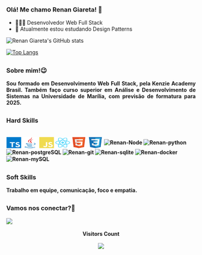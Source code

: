 ### Olá! Me chamo Renan Giareta! 👋

<!--
**renangiaretta/renangiaretta** is a ✨ _special_ ✨ repository because its `README.md` (this file) appears on your GitHub profile.

Here are some ideas to get you started:

- 🔭 I’m currently working on ...
- 🌱 I’m currently learning ...
- 👯 I’m looking to collaborate on ...
- 🤔 I’m looking for help with ...
- 💬 Ask me about ...
- 📫 How to reach me: ...
- 😄 Pronouns: ...
- ⚡ Fun fact: ...
-->

- 👩🏽‍💻 Desenvolvedor Web Full Stack
- 🌱 Atualmente estou estudando Design Patterns

![Renan Giareta's GitHub stats](https://github-readme-stats.vercel.app/api?username=renangiaretta&show_icons=true&theme=dark)

[![Top Langs](https://github-readme-stats.vercel.app/api/top-langs/?username=renangiaretta&layout=compact&show_icons=true&theme=dark)](https://github.com/renangiaretta/github-readme-stats)

##

### Sobre mim!😉
<p size="16px" align="justify"><b>Sou formado em Desenvolvimento Web Full Stack, pela Kenzie Academy Brasil. Também faço curso superior em Análise e Desenvolvimento de Sistemas na Universidade de Marília, com previsão de formatura para 2025.</p>  
  
##

### Hard Skills
<div style="display: inline_block"><br>
  <img align="center" alt="Renan-Ts" height="30" width="40" src="https://raw.githubusercontent.com/devicons/devicon/master/icons/typescript/typescript-original.svg">
  <img align="center" alt="Renan-Java" height="30" width="40" src="https://raw.githubusercontent.com/devicons/devicon/master/icons/java/java-original.svg">
  <img align="center" alt="Renan-Js" height="30" width="40" src="https://raw.githubusercontent.com/devicons/devicon/master/icons/javascript/javascript-plain.svg">
      <img align="center" alt="Renan-React" height="30" width="40" src="https://raw.githubusercontent.com/devicons/devicon/master/icons/react/react-original.svg">
      <img align="center" alt="Renan-HTML" height="30" width="40" src="https://raw.githubusercontent.com/devicons/devicon/master/icons/html5/html5-original.svg">
        <img align="center" alt="Renan-CSS" height="30" width="40" src="https://raw.githubusercontent.com/devicons/devicon/master/icons/css3/css3-original.svg">
          <img align="center" alt="Renan-Node" height="30" width="40" src="https://cdn.jsdelivr.net/gh/devicons/devicon/icons/nodejs/nodejs-original.svg">
        <img align="center" alt="Renan-python" height="30" width="40" src="https://cdn.jsdelivr.net/gh/devicons/devicon/icons/python/python-original.svg">  
  <img align="center" alt="Renan-postgreSQL" height="30" width="40" src="https://cdn.jsdelivr.net/gh/devicons/devicon/icons/postgresql/postgresql-original.svg">  
  <img align="center" alt="Renan-git" height="30" width="40" src="https://cdn.jsdelivr.net/gh/devicons/devicon/icons/git/git-original.svg"> 
  <img align="center" alt="Renan-sqlite" height="30" width="40" src="https://cdn.jsdelivr.net/gh/devicons/devicon/icons/sqlite/sqlite-original.svg"> 
   <img align="center" alt="Renan-docker" height="40" width="40" src="https://cdn.jsdelivr.net/gh/devicons/devicon/icons/docker/docker-original.svg">
  <img align="center" alt="Renan-mySQL" height="40" width="40" src="https://cdn.jsdelivr.net/gh/devicons/devicon/icons/mysql/mysql-plain-wordmark.svg">  
</div>

  ##

  ### Soft Skills
  <p size="16px" align="justify"><b>Trabalho em equipe, comunicação, foco e empatia.</p> 
  
  ##

  ### Vamos nos conectar?📲
<div display="flex" gap="20px">
 <a href="https://www.linkedin.com/in/renangiareta/" target="_blank"><img src="https://img.shields.io/badge/-LinkedIn-%230077B5?style=for-the-badge&logo=linkedin&logoColor=white" target="_blank"></a> 
</div>

<div align="center">
  <p align="centre"><b>Visitors Count</p>  
  <p align="center"><img align="center" src="https://profile-counter.glitch.me/{renangiaretta}/count.svg" /></p> 
</div>

